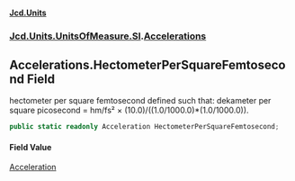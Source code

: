 #### [Jcd.Units](index 'index')
### [Jcd.Units.UnitsOfMeasure.SI](Jcd.Units.UnitsOfMeasure.SI 'Jcd.Units.UnitsOfMeasure.SI').[Accelerations](Accelerations 'Jcd.Units.UnitsOfMeasure.SI.Accelerations')

## Accelerations.HectometerPerSquareFemtosecond Field

hectometer per square femtosecond defined such that: dekameter per square picosecond = hm/fs² ×
(10.0)/((1.0/1000.0)*(1.0/1000.0)).

```csharp
public static readonly Acceleration HectometerPerSquareFemtosecond;
```

#### Field Value
[Acceleration](Acceleration 'Jcd.Units.UnitTypes.Acceleration')